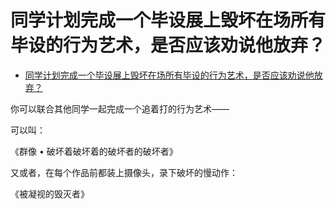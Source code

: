 # 同学计划完成一个毕设展上毁坏在场所有毕设的行为艺术，是否应该劝说他放弃？

- [同学计划完成一个毕设展上毁坏在场所有毕设的行为艺术，是否应该劝说他放弃？](https://www.zhihu.com/question/416811047/answer/1429357893)


你可以联合其他同学一起完成一个追着打的行为艺术——

可以叫：

《群像 • 破坏着破坏着的破坏者的破坏者》

  

又或者，在每个作品前都装上摄像头，录下破坏的慢动作：

《被凝视的毁灭者》
